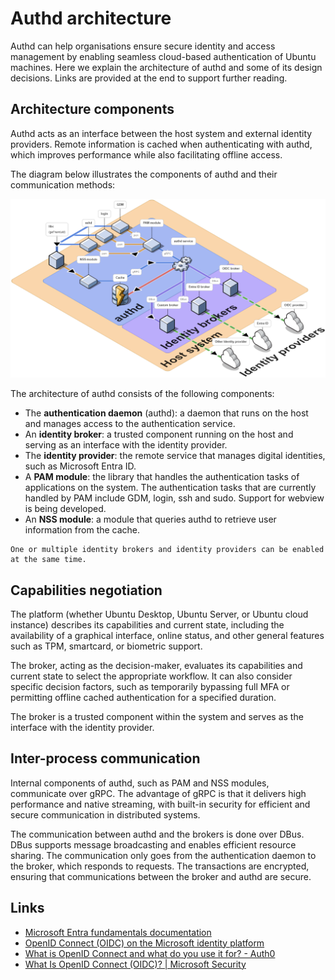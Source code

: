 # Authd architecture

Authd can help organisations ensure secure identity and access management by enabling seamless cloud-based authentication of Ubuntu machines.
Here we explain the architecture of authd and some of its design decisions.
Links are provided at the end to support further reading.

## Architecture components

Authd acts as an interface between the host system and external identity providers. 
Remote information is cached when authenticating with authd, which improves performance while also facilitating offline access.

The diagram below illustrates the components of authd and their communication methods:

![isoflow-export-2024-08-30T13_44_31 725Z](../assets/authd-architecture.png)

The architecture of authd consists of the following components:

* The **authentication daemon** (authd): a daemon that runs on the host and manages access to the authentication service.
* An **identity broker**: a trusted component running on the host and serving as an interface with the identity provider.
* The **identity provider**: the remote service that manages digital identities, such as Microsoft Entra ID.
* A **PAM module**: the library that handles the authentication tasks of applications on the system. The authentication tasks that are currently handled by PAM include GDM, login, ssh and sudo. Support for webview is being developed. 
* An **NSS module**: a module that queries authd to retrieve user information from the cache.

```{note}
One or multiple identity brokers and identity providers can be enabled at the same time.
```

## Capabilities negotiation

The platform (whether Ubuntu Desktop, Ubuntu Server, or Ubuntu cloud instance) describes its capabilities and current state, including the availability of a graphical interface, online status, and other general features such as TPM, smartcard, or biometric support.

The broker, acting as the decision-maker, evaluates its capabilities and current state to select the appropriate workflow. It can also consider specific decision factors, such as temporarily bypassing full MFA or permitting offline cached authentication for a specified duration.

The broker is a trusted component within the system and serves as the interface with the identity provider.

## Inter-process communication

Internal components of authd, such as PAM and NSS modules, communicate over gRPC. The advantage of gRPC is that it delivers high performance and native streaming, with built-in security for efficient and secure communication in distributed systems.

The communication between authd and the brokers is done over DBus. DBus supports message broadcasting and enables efficient resource sharing. The communication only goes from the authentication daemon to the broker, which responds to requests. The transactions are encrypted, ensuring that communications between the broker and authd are secure.

## Links

* [Microsoft Entra fundamentals documentation](https://learn.microsoft.com/en-us/entra/fundamentals/)  
* [OpenID Connect (OIDC) on the Microsoft identity platform](https://learn.microsoft.com/en-us/entra/identity-platform/v2-protocols-oidc)   
* [What is OpenID Connect and what do you use it for? \- Auth0](https://auth0.com/intro-to-iam/what-is-openid-connect-oidc)  
* [What Is OpenID Connect (OIDC)? | Microsoft Security](https://www.microsoft.com/en-us/security/business/security-101/what-is-openid-connect-oidc) 
